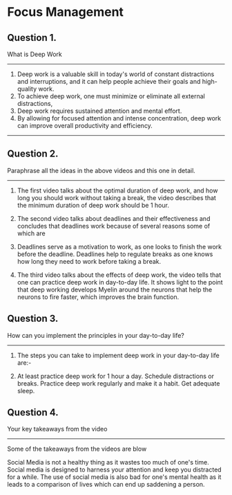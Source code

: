 # Focus Management

## Question 1. 
What is Deep Work
___

1. Deep work is a valuable skill in today's world of constant distractions and interruptions, and it can help people achieve their goals and high-quality work.
2. To achieve deep work, one must minimize or eliminate all external distractions,
3. Deep work requires sustained attention and mental effort.
4. By allowing for focused attention and intense concentration, deep work can improve overall productivity and efficiency.
***

## Question 2.
Paraphrase all the ideas in the above videos and this one in detail.
___

1. The first video talks about the optimal duration of deep work, and how long you should work without taking a break, the video describes that the minimum duration of deep work should be 1 hour.

2. The second video talks about deadlines and their effectiveness and concludes that deadlines work because of several reasons some of which are

3. Deadlines serve as a motivation to work, as one looks to finish the work before the deadline.
Deadlines help to regulate breaks as one knows how long they need to work before taking a break.

4. The third video talks about the effects of deep work, the video tells that one can practice deep work in day-to-day life. It shows light to the point that deep working develops Myelin around the neurons that help the neurons to fire faster, which improves the brain function.

## Question 3.
How can you implement the principles in your day-to-day life?
___

1. The steps you can take to implement deep work in your day-to-day life are:-

2. At least practice deep work for 1 hour a day.
Schedule distractions or breaks.
Practice deep work regularly and make it a habit.
Get adequate sleep.

## Question 4.
Your key takeaways from the video
___

Some of the takeaways from the videos are blow

Social Media is not a healthy thing as it wastes too much of one's time.
Social media is designed to harness your attention and keep you distracted for a while.
The use of social media is also bad for one's mental health as it leads to a comparison of lives which can end up saddening a person.